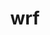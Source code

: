 ---
title: "wrf"
layout: cache
categories: [package, develop]
meta: {"compilers": ["gcc@11.4.0", "gcc@12.4.0", "gcc@7.3.1", "gcc@9.4.0", "intel-oneapi-compilers@2024.1.0", "intel-oneapi-compilers@2025.1.0"], "num_specs": 66, "num_specs_by_stack": {"aws-isc": 1, "aws-isc-aarch64": 1, "aws-pcluster-neoverse_v1": 10, "aws-pcluster-x86_64_v4": 18, "e4s": 20, "e4s-neoverse_v1": 6, "e4s-oneapi": 8, "e4s-power": 2, "root": 66}, "oss": ["amzn2", "ubuntu20.04", "ubuntu22.04"], "platforms": ["linux"], "stacks": ["aws-isc", "aws-isc-aarch64", "aws-pcluster-neoverse_v1", "aws-pcluster-x86_64_v4", "e4s", "e4s-neoverse_v1", "e4s-oneapi", "e4s-power", "root"], "targets": ["aarch64", "neoverse_v1", "ppc64le", "x86_64_v3", "x86_64_v4"], "versions": ["4.6.1"]}
spec_details: [{"compiler": "intel-oneapi-compilers@2024.1.0", "hash": "2hdclsjnsybbi27dj74h2fmv4vmwmqxn", "os": "amzn2", "platform": "linux", "size": "-", "stacks": ["aws-pcluster-x86_64_v4", "root"], "target": "x86_64_v4", "variants": ["~adios2", "build_system=generic", "build_type='dm+sm'", "~chem", "compile_type=em_real", "nesting=basic", "~netcdf_classic", "patches:=68548f6,908c718,d2f296e,f3dd50d", "+pnetcdf"], "versions": ["4.6.1"]}, {"compiler": "gcc@11.4.0", "hash": "2mrptaazgor3jjocyuppknrtyffed5ac", "os": "ubuntu22.04", "platform": "linux", "size": "-", "stacks": ["e4s", "root"], "target": "x86_64_v3", "variants": ["~adios2", "build_system=generic", "build_type=dmpar", "~chem", "compile_type=em_real", "nesting=basic", "~netcdf_classic", "patches:=68548f6,908c718,f3dd50d", "+pnetcdf"], "versions": ["4.6.1"]}, {"compiler": "gcc@11.4.0", "hash": "3api6wzvrwe5wxov3rz4nxnw7emcvlql", "os": "ubuntu22.04", "platform": "linux", "size": "-", "stacks": ["e4s", "root"], "target": "x86_64_v3", "variants": ["~adios2", "build_system=generic", "build_type=dmpar", "~chem", "compile_type=em_real", "nesting=basic", "~netcdf_classic", "patches:=68548f6,908c718,f3dd50d", "+pnetcdf"], "versions": ["4.6.1"]}, {"compiler": "gcc@11.4.0", "hash": "3ioeasgazku36lgadk74iyyd7vjxh665", "os": "ubuntu22.04", "platform": "linux", "size": "-", "stacks": ["e4s-neoverse_v1", "root"], "target": "neoverse_v1", "variants": ["~adios2", "build_system=generic", "build_type=dmpar", "~chem", "compile_type=em_real", "nesting=basic", "~netcdf_classic", "patches:=68548f6,908c718,f3dd50d", "+pnetcdf"], "versions": ["4.6.1"]}, {"compiler": "gcc@12.4.0", "hash": "3minb4jhorsgw2qfbeut5o2hkc3gn4xt", "os": "amzn2", "platform": "linux", "size": "-", "stacks": ["aws-pcluster-neoverse_v1", "root"], "target": "neoverse_v1", "variants": ["~adios2", "build_system=generic", "build_type=dmpar", "~chem", "compile_type=em_real", "nesting=basic", "~netcdf_classic", "patches:=68548f6,908c718,f3dd50d", "+pnetcdf"], "versions": ["4.6.1"]}, {"compiler": "gcc@12.4.0", "hash": "42qpybdkd57tdtyqyxxfx4elyd6f4rsi", "os": "amzn2", "platform": "linux", "size": "-", "stacks": ["aws-pcluster-neoverse_v1", "root"], "target": "neoverse_v1", "variants": ["~adios2", "build_system=generic", "build_type=dmpar", "~chem", "compile_type=em_real", "nesting=basic", "~netcdf_classic", "patches:=68548f6,908c718,f3dd50d", "+pnetcdf"], "versions": ["4.6.1"]}, {"compiler": "gcc@12.4.0", "hash": "437bbhapm6lqxgymqmuzhnbjbvptynql", "os": "amzn2", "platform": "linux", "size": "-", "stacks": ["aws-pcluster-neoverse_v1", "root"], "target": "neoverse_v1", "variants": ["~adios2", "build_system=generic", "build_type=dmpar", "~chem", "compile_type=em_real", "nesting=basic", "~netcdf_classic", "patches:=68548f6,908c718,f3dd50d", "+pnetcdf"], "versions": ["4.6.1"]}, {"compiler": "intel-oneapi-compilers@2025.1.0", "hash": "5hrdptaj46rfzxqcspiecljgm5aosvfe", "os": "ubuntu22.04", "platform": "linux", "size": "-", "stacks": ["e4s-oneapi", "root"], "target": "x86_64_v3", "variants": ["~adios2", "build_system=generic", "build_type=dmpar", "~chem", "compile_type=em_real", "nesting=basic", "~netcdf_classic", "patches:=68548f6,908c718,d2f296e,f3dd50d", "+pnetcdf"], "versions": ["4.6.1"]}, {"compiler": "intel-oneapi-compilers@2024.1.0", "hash": "5tvjjxvn2ry56qui7im4pnbqw6l4w2kf", "os": "amzn2", "platform": "linux", "size": "-", "stacks": ["aws-pcluster-x86_64_v4", "root"], "target": "x86_64_v3", "variants": ["~adios2", "build_system=generic", "build_type='dm+sm'", "~chem", "compile_type=em_real", "nesting=basic", "~netcdf_classic", "patches:=68548f6,908c718,d2f296e,f3dd50d", "+pnetcdf"], "versions": ["4.6.1"]}, {"compiler": "gcc@11.4.0", "hash": "6lpteyomvbwganopz46klhmalaiexh7w", "os": "ubuntu22.04", "platform": "linux", "size": "-", "stacks": ["e4s", "root"], "target": "x86_64_v3", "variants": ["~adios2", "build_system=generic", "build_type=dmpar", "~chem", "compile_type=em_real", "nesting=basic", "~netcdf_classic", "patches:=68548f6,908c718,f3dd50d", "+pnetcdf"], "versions": ["4.6.1"]}, {"compiler": "intel-oneapi-compilers@2024.1.0", "hash": "75grrdbqjri6w2tdlk3wvluvkffr6qxm", "os": "amzn2", "platform": "linux", "size": "-", "stacks": ["aws-pcluster-x86_64_v4", "root"], "target": "x86_64_v3", "variants": ["~adios2", "build_system=generic", "build_type='dm+sm'", "~chem", "compile_type=em_real", "nesting=basic", "~netcdf_classic", "patches:=68548f6,908c718,d2f296e,f3dd50d", "+pnetcdf"], "versions": ["4.6.1"]}, {"compiler": "gcc@9.4.0", "hash": "a3krsjjzwtc6d3v5ics3oev6tuny7xae", "os": "ubuntu20.04", "platform": "linux", "size": "-", "stacks": ["e4s-power", "root"], "target": "ppc64le", "variants": ["~adios2", "build_system=generic", "build_type=dmpar", "~chem", "compile_type=em_real", "nesting=basic", "~netcdf_classic", "patches:=68548f6,908c718,f3dd50d", "+pnetcdf"], "versions": ["4.6.1"]}, {"compiler": "gcc@11.4.0", "hash": "a5pvlri34s4iaqzqrym2pu5ppsk2l6kj", "os": "ubuntu22.04", "platform": "linux", "size": "-", "stacks": ["e4s", "root"], "target": "x86_64_v3", "variants": ["~adios2", "build_system=generic", "build_type=dmpar", "~chem", "compile_type=em_real", "nesting=basic", "~netcdf_classic", "patches:=68548f6,908c718,f3dd50d", "+pnetcdf"], "versions": ["4.6.1"]}, {"compiler": "gcc@11.4.0", "hash": "a7646r4ttqfjrct23tpbmia6qly6xz6z", "os": "ubuntu22.04", "platform": "linux", "size": "-", "stacks": ["e4s", "root"], "target": "x86_64_v3", "variants": ["~adios2", "build_system=generic", "build_type=dmpar", "~chem", "compile_type=em_real", "nesting=basic", "~netcdf_classic", "patches:=68548f6,908c718,f3dd50d", "+pnetcdf"], "versions": ["4.6.1"]}, {"compiler": "gcc@11.4.0", "hash": "atgg2bpkhfm6jiw37otzd3y4eyzg6rxx", "os": "ubuntu22.04", "platform": "linux", "size": "-", "stacks": ["e4s-neoverse_v1", "root"], "target": "neoverse_v1", "variants": ["~adios2", "build_system=generic", "build_type=dmpar", "~chem", "compile_type=em_real", "nesting=basic", "~netcdf_classic", "patches:=68548f6,908c718,f3dd50d", "+pnetcdf"], "versions": ["4.6.1"]}, {"compiler": "gcc@12.4.0", "hash": "bcnto3zmk2jrwd2kbl4pnu3mlmqiuz3w", "os": "amzn2", "platform": "linux", "size": "-", "stacks": ["aws-pcluster-neoverse_v1", "root"], "target": "neoverse_v1", "variants": ["~adios2", "build_system=generic", "build_type=dmpar", "~chem", "compile_type=em_real", "nesting=basic", "~netcdf_classic", "patches:=68548f6,908c718,f3dd50d", "+pnetcdf"], "versions": ["4.6.1"]}, {"compiler": "intel-oneapi-compilers@2024.1.0", "hash": "colyfbynf5cju7akmu3nxih2wkl5r2sa", "os": "amzn2", "platform": "linux", "size": "-", "stacks": ["aws-pcluster-x86_64_v4", "root"], "target": "x86_64_v4", "variants": ["~adios2", "build_system=generic", "build_type='dm+sm'", "~chem", "compile_type=em_real", "nesting=basic", "~netcdf_classic", "patches:=68548f6,908c718,d2f296e,f3dd50d", "+pnetcdf"], "versions": ["4.6.1"]}, {"compiler": "gcc@11.4.0", "hash": "d7pcsbppy7up4fpcw6bpi7zsoizp7uhz", "os": "ubuntu22.04", "platform": "linux", "size": "-", "stacks": ["e4s", "root"], "target": "x86_64_v3", "variants": ["~adios2", "build_system=generic", "build_type=dmpar", "~chem", "compile_type=em_real", "nesting=basic", "~netcdf_classic", "patches:=68548f6,908c718,f3dd50d", "+pnetcdf"], "versions": ["4.6.1"]}, {"compiler": "gcc@11.4.0", "hash": "dtxy764xzvtm7cn55yo6ocz3r3wqmydb", "os": "ubuntu22.04", "platform": "linux", "size": "-", "stacks": ["e4s", "root"], "target": "x86_64_v3", "variants": ["~adios2", "build_system=generic", "build_type=dmpar", "~chem", "compile_type=em_real", "nesting=basic", "~netcdf_classic", "patches:=68548f6,908c718,f3dd50d", "+pnetcdf"], "versions": ["4.6.1"]}, {"compiler": "intel-oneapi-compilers@2025.1.0", "hash": "emo3i7xdaejdp5maphpzgrfcako2uusp", "os": "ubuntu22.04", "platform": "linux", "size": "-", "stacks": ["e4s-oneapi", "root"], "target": "x86_64_v3", "variants": ["~adios2", "build_system=generic", "build_type=dmpar", "~chem", "compile_type=em_real", "nesting=basic", "~netcdf_classic", "patches:=68548f6,908c718,d2f296e,f3dd50d", "+pnetcdf"], "versions": ["4.6.1"]}, {"compiler": "intel-oneapi-compilers@2024.1.0", "hash": "eqmp4tz5vomwgsrv7mvnnsb67mm45eep", "os": "amzn2", "platform": "linux", "size": "-", "stacks": ["aws-pcluster-x86_64_v4", "root"], "target": "x86_64_v4", "variants": ["~adios2", "build_system=generic", "build_type='dm+sm'", "~chem", "compile_type=em_real", "nesting=basic", "~netcdf_classic", "patches:=68548f6,908c718,d2f296e,f3dd50d", "+pnetcdf"], "versions": ["4.6.1"]}, {"compiler": "gcc@12.4.0", "hash": "f5kvawbjw5fyuzxsfrjkimuqy7b7xcxu", "os": "amzn2", "platform": "linux", "size": "-", "stacks": ["aws-pcluster-neoverse_v1", "root"], "target": "neoverse_v1", "variants": ["~adios2", "build_system=generic", "build_type=dmpar", "~chem", "compile_type=em_real", "nesting=basic", "~netcdf_classic", "patches:=68548f6,908c718,f3dd50d", "+pnetcdf"], "versions": ["4.6.1"]}, {"compiler": "gcc@11.4.0", "hash": "f6wuxbhnuzyfzqh5eruz5b6xvkycthgj", "os": "ubuntu22.04", "platform": "linux", "size": "-", "stacks": ["e4s", "root"], "target": "x86_64_v3", "variants": ["~adios2", "build_system=generic", "build_type=dmpar", "~chem", "compile_type=em_real", "nesting=basic", "~netcdf_classic", "patches:=68548f6,908c718,f3dd50d", "+pnetcdf"], "versions": ["4.6.1"]}, {"compiler": "gcc@11.4.0", "hash": "favg7ohcuegiapurxqvtdd5r6udjausw", "os": "ubuntu22.04", "platform": "linux", "size": "-", "stacks": ["e4s", "root"], "target": "x86_64_v3", "variants": ["~adios2", "build_system=generic", "build_type=dmpar", "~chem", "compile_type=em_real", "nesting=basic", "~netcdf_classic", "patches:=68548f6,908c718,f3dd50d", "+pnetcdf"], "versions": ["4.6.1"]}, {"compiler": "intel-oneapi-compilers@2024.1.0", "hash": "feswboegic3b3eibwe6e4cobx5at73k6", "os": "amzn2", "platform": "linux", "size": "-", "stacks": ["aws-pcluster-x86_64_v4", "root"], "target": "x86_64_v3", "variants": ["~adios2", "build_system=generic", "build_type='dm+sm'", "~chem", "compile_type=em_real", "nesting=basic", "~netcdf_classic", "patches:=68548f6,908c718,d2f296e,f3dd50d", "+pnetcdf"], "versions": ["4.6.1"]}, {"compiler": "intel-oneapi-compilers@2024.1.0", "hash": "fmtzunvpwynrbkygk3jh7deiu4mozsix", "os": "amzn2", "platform": "linux", "size": "-", "stacks": ["aws-pcluster-x86_64_v4", "root"], "target": "x86_64_v4", "variants": ["~adios2", "build_system=generic", "build_type='dm+sm'", "~chem", "compile_type=em_real", "nesting=basic", "~netcdf_classic", "patches:=68548f6,908c718,d2f296e,f3dd50d", "+pnetcdf"], "versions": ["4.6.1"]}, {"compiler": "intel-oneapi-compilers@2025.1.0", "hash": "fnb3ydr7dljh6wto7zem24swt5v6mqf4", "os": "ubuntu22.04", "platform": "linux", "size": "-", "stacks": ["e4s-oneapi", "root"], "target": "x86_64_v3", "variants": ["~adios2", "build_system=generic", "build_type=dmpar", "~chem", "compile_type=em_real", "nesting=basic", "~netcdf_classic", "patches:=68548f6,908c718,d2f296e,f3dd50d", "+pnetcdf"], "versions": ["4.6.1"]}, {"compiler": "gcc@9.4.0", "hash": "funrzeiyoo44elyiurdjowzhrnzl2ivi", "os": "ubuntu20.04", "platform": "linux", "size": "-", "stacks": ["e4s-power", "root"], "target": "ppc64le", "variants": ["~adios2", "build_system=generic", "build_type=dmpar", "~chem", "compile_type=em_real", "nesting=basic", "~netcdf_classic", "patches:=68548f6,908c718,f3dd50d", "+pnetcdf"], "versions": ["4.6.1"]}, {"compiler": "gcc@11.4.0", "hash": "fvbkxs7jc66wj275xoem6igplmufa4vy", "os": "ubuntu22.04", "platform": "linux", "size": "-", "stacks": ["e4s-neoverse_v1", "root"], "target": "neoverse_v1", "variants": ["~adios2", "build_system=generic", "build_type=dmpar", "~chem", "compile_type=em_real", "nesting=basic", "~netcdf_classic", "patches:=68548f6,908c718,f3dd50d", "+pnetcdf"], "versions": ["4.6.1"]}, {"compiler": "intel-oneapi-compilers@2024.1.0", "hash": "hnha4jziylh3mugq5ckrlabszgs6bgvn", "os": "amzn2", "platform": "linux", "size": "-", "stacks": ["aws-pcluster-x86_64_v4", "root"], "target": "x86_64_v3", "variants": ["~adios2", "build_system=generic", "build_type='dm+sm'", "~chem", "compile_type=em_real", "nesting=basic", "~netcdf_classic", "patches:=68548f6,908c718,d2f296e,f3dd50d", "+pnetcdf"], "versions": ["4.6.1"]}, {"compiler": "intel-oneapi-compilers@2024.1.0", "hash": "i4ldtqqvdtt47myvyui3u3h47crtoxgm", "os": "amzn2", "platform": "linux", "size": "-", "stacks": ["aws-pcluster-x86_64_v4", "root"], "target": "x86_64_v4", "variants": ["~adios2", "build_system=generic", "build_type='dm+sm'", "~chem", "compile_type=em_real", "nesting=basic", "~netcdf_classic", "patches:=68548f6,908c718,d2f296e,f3dd50d", "+pnetcdf"], "versions": ["4.6.1"]}, {"compiler": "gcc@7.3.1", "hash": "lf4jkzyczehykhslon4dryghcsp52774", "os": "amzn2", "platform": "linux", "size": "-", "stacks": ["aws-isc-aarch64", "root"], "target": "aarch64", "variants": ["~adios2", "build_system=generic", "build_type='dm+sm'", "~chem", "compile_type=em_real", "nesting=basic", "~netcdf_classic", "patches:=68548f6,908c718,f3dd50d", "+pnetcdf"], "versions": ["4.6.1"]}, {"compiler": "intel-oneapi-compilers@2024.1.0", "hash": "mgdk4rvunwi3hv5b5cgqx3jsrukg3fqw", "os": "amzn2", "platform": "linux", "size": "-", "stacks": ["aws-pcluster-x86_64_v4", "root"], "target": "x86_64_v4", "variants": ["~adios2", "build_system=generic", "build_type='dm+sm'", "~chem", "compile_type=em_real", "nesting=basic", "~netcdf_classic", "patches:=68548f6,908c718,d2f296e,f3dd50d", "+pnetcdf"], "versions": ["4.6.1"]}, {"compiler": "intel-oneapi-compilers@2024.1.0", "hash": "mhz2olnnrpmwronptshnfh66x7yb3kiy", "os": "amzn2", "platform": "linux", "size": "-", "stacks": ["aws-pcluster-x86_64_v4", "root"], "target": "x86_64_v3", "variants": ["~adios2", "build_system=generic", "build_type='dm+sm'", "~chem", "compile_type=em_real", "nesting=basic", "~netcdf_classic", "patches:=68548f6,908c718,d2f296e,f3dd50d", "+pnetcdf"], "versions": ["4.6.1"]}, {"compiler": "intel-oneapi-compilers@2024.1.0", "hash": "mw4736wfwt7ahdit2asiuanzdnba4gl5", "os": "amzn2", "platform": "linux", "size": "-", "stacks": ["aws-pcluster-x86_64_v4", "root"], "target": "x86_64_v3", "variants": ["~adios2", "build_system=generic", "build_type='dm+sm'", "~chem", "compile_type=em_real", "nesting=basic", "~netcdf_classic", "patches:=68548f6,908c718,d2f296e,f3dd50d", "+pnetcdf"], "versions": ["4.6.1"]}, {"compiler": "gcc@11.4.0", "hash": "ni3utha5lao633hn22bybzni5ehpi5o2", "os": "ubuntu22.04", "platform": "linux", "size": "-", "stacks": ["e4s", "root"], "target": "x86_64_v3", "variants": ["~adios2", "build_system=generic", "build_type=dmpar", "~chem", "compile_type=em_real", "nesting=basic", "~netcdf_classic", "patches:=68548f6,908c718,f3dd50d", "+pnetcdf"], "versions": ["4.6.1"]}, {"compiler": "gcc@11.4.0", "hash": "o5xdvy6qdyv67a3vxjh7s5hvjen5wa4x", "os": "ubuntu22.04", "platform": "linux", "size": "-", "stacks": ["e4s", "root"], "target": "x86_64_v3", "variants": ["~adios2", "build_system=generic", "build_type=dmpar", "~chem", "compile_type=em_real", "nesting=basic", "~netcdf_classic", "patches:=68548f6,908c718,f3dd50d", "+pnetcdf"], "versions": ["4.6.1"]}, {"compiler": "gcc@11.4.0", "hash": "oaqkymcgrgga7ctbidjyn543dbwwtvle", "os": "ubuntu22.04", "platform": "linux", "size": "-", "stacks": ["e4s", "root"], "target": "x86_64_v3", "variants": ["~adios2", "build_system=generic", "build_type=dmpar", "~chem", "compile_type=em_real", "nesting=basic", "~netcdf_classic", "patches:=68548f6,908c718,f3dd50d", "+pnetcdf"], "versions": ["4.6.1"]}, {"compiler": "gcc@11.4.0", "hash": "p27nbtrgszeezwgiw6rrwdgvradezwlg", "os": "ubuntu22.04", "platform": "linux", "size": "-", "stacks": ["e4s-neoverse_v1", "root"], "target": "neoverse_v1", "variants": ["~adios2", "build_system=generic", "build_type=dmpar", "~chem", "compile_type=em_real", "nesting=basic", "~netcdf_classic", "patches:=68548f6,908c718,f3dd50d", "+pnetcdf"], "versions": ["4.6.1"]}, {"compiler": "intel-oneapi-compilers@2024.1.0", "hash": "peregbf2nu7xrdzlr4kr6nfeevn6zjii", "os": "amzn2", "platform": "linux", "size": "-", "stacks": ["aws-pcluster-x86_64_v4", "root"], "target": "x86_64_v3", "variants": ["~adios2", "build_system=generic", "build_type='dm+sm'", "~chem", "compile_type=em_real", "nesting=basic", "~netcdf_classic", "patches:=68548f6,908c718,d2f296e,f3dd50d", "+pnetcdf"], "versions": ["4.6.1"]}, {"compiler": "intel-oneapi-compilers@2024.1.0", "hash": "pwek5rvwsmjuisx4kwlm2utdc34s3tv4", "os": "amzn2", "platform": "linux", "size": "-", "stacks": ["aws-pcluster-x86_64_v4", "root"], "target": "x86_64_v4", "variants": ["~adios2", "build_system=generic", "build_type='dm+sm'", "~chem", "compile_type=em_real", "nesting=basic", "~netcdf_classic", "patches:=68548f6,908c718,d2f296e,f3dd50d", "+pnetcdf"], "versions": ["4.6.1"]}, {"compiler": "gcc@11.4.0", "hash": "q4ihbqu54libaltcdkukvg3jbpbccbkl", "os": "ubuntu22.04", "platform": "linux", "size": "-", "stacks": ["e4s", "root"], "target": "x86_64_v3", "variants": ["~adios2", "build_system=generic", "build_type=dmpar", "~chem", "compile_type=em_real", "nesting=basic", "~netcdf_classic", "patches:=68548f6,908c718,f3dd50d", "+pnetcdf"], "versions": ["4.6.1"]}, {"compiler": "gcc@11.4.0", "hash": "qo2ar7fd4sh33fncuh5u22r4amc4vnm7", "os": "ubuntu22.04", "platform": "linux", "size": "-", "stacks": ["e4s", "root"], "target": "x86_64_v3", "variants": ["~adios2", "build_system=generic", "build_type=dmpar", "~chem", "compile_type=em_real", "nesting=basic", "~netcdf_classic", "patches:=68548f6,908c718,f3dd50d", "+pnetcdf"], "versions": ["4.6.1"]}, {"compiler": "gcc@11.4.0", "hash": "qtcgy6r5xekfn4jafrcufcgosu2ti45b", "os": "ubuntu22.04", "platform": "linux", "size": "-", "stacks": ["e4s", "root"], "target": "x86_64_v3", "variants": ["~adios2", "build_system=generic", "build_type=dmpar", "~chem", "compile_type=em_real", "nesting=basic", "~netcdf_classic", "patches:=68548f6,908c718,f3dd50d", "+pnetcdf"], "versions": ["4.6.1"]}, {"compiler": "gcc@11.4.0", "hash": "rewupkegfhubickjyp7ifq5sbqiszyec", "os": "ubuntu22.04", "platform": "linux", "size": "-", "stacks": ["e4s", "root"], "target": "x86_64_v3", "variants": ["~adios2", "build_system=generic", "build_type=dmpar", "~chem", "compile_type=em_real", "nesting=basic", "~netcdf_classic", "patches:=68548f6,908c718,f3dd50d", "+pnetcdf"], "versions": ["4.6.1"]}, {"compiler": "gcc@11.4.0", "hash": "rnn4v5uhbalax4ahb6cum4wdnxwkyh7m", "os": "ubuntu22.04", "platform": "linux", "size": "-", "stacks": ["e4s-neoverse_v1", "root"], "target": "neoverse_v1", "variants": ["~adios2", "build_system=generic", "build_type=dmpar", "~chem", "compile_type=em_real", "nesting=basic", "~netcdf_classic", "patches:=68548f6,908c718,f3dd50d", "+pnetcdf"], "versions": ["4.6.1"]}, {"compiler": "intel-oneapi-compilers@2024.1.0", "hash": "sbtxwl5cejh3gcgln2dbjnizlzx5fzaa", "os": "amzn2", "platform": "linux", "size": "-", "stacks": ["aws-pcluster-x86_64_v4", "root"], "target": "x86_64_v3", "variants": ["~adios2", "build_system=generic", "build_type='dm+sm'", "~chem", "compile_type=em_real", "nesting=basic", "~netcdf_classic", "patches:=68548f6,908c718,d2f296e,f3dd50d", "+pnetcdf"], "versions": ["4.6.1"]}, {"compiler": "gcc@11.4.0", "hash": "szggkdt7axw26sppavziyz7xq5za34nh", "os": "ubuntu22.04", "platform": "linux", "size": "-", "stacks": ["e4s-neoverse_v1", "root"], "target": "neoverse_v1", "variants": ["~adios2", "build_system=generic", "build_type=dmpar", "~chem", "compile_type=em_real", "nesting=basic", "~netcdf_classic", "patches:=68548f6,908c718,f3dd50d", "+pnetcdf"], "versions": ["4.6.1"]}, {"compiler": "gcc@12.4.0", "hash": "t4okyf5vltjvvv3f3txdsrt3zyzlbfjs", "os": "amzn2", "platform": "linux", "size": "-", "stacks": ["aws-pcluster-neoverse_v1", "root"], "target": "neoverse_v1", "variants": ["~adios2", "build_system=generic", "build_type=dmpar", "~chem", "compile_type=em_real", "nesting=basic", "~netcdf_classic", "patches:=68548f6,908c718,f3dd50d", "+pnetcdf"], "versions": ["4.6.1"]}, {"compiler": "intel-oneapi-compilers@2025.1.0", "hash": "t5mf6zjckznahylwttpaw2dlxe5eciot", "os": "ubuntu22.04", "platform": "linux", "size": "-", "stacks": ["e4s-oneapi", "root"], "target": "x86_64_v3", "variants": ["~adios2", "build_system=generic", "build_type=dmpar", "~chem", "compile_type=em_real", "nesting=basic", "~netcdf_classic", "patches:=68548f6,908c718,d2f296e,f3dd50d", "+pnetcdf"], "versions": ["4.6.1"]}, {"compiler": "gcc@12.4.0", "hash": "tgu45j523aldzd3rhzsxnwi5abj5r5sr", "os": "amzn2", "platform": "linux", "size": "-", "stacks": ["aws-pcluster-neoverse_v1", "root"], "target": "neoverse_v1", "variants": ["~adios2", "build_system=generic", "build_type=dmpar", "~chem", "compile_type=em_real", "nesting=basic", "~netcdf_classic", "patches:=68548f6,908c718,f3dd50d", "+pnetcdf"], "versions": ["4.6.1"]}, {"compiler": "intel-oneapi-compilers@2025.1.0", "hash": "tnwdacauzffdulrmpmmmesleko3eh2pg", "os": "ubuntu22.04", "platform": "linux", "size": "-", "stacks": ["e4s-oneapi", "root"], "target": "x86_64_v3", "variants": ["~adios2", "build_system=generic", "build_type=dmpar", "~chem", "compile_type=em_real", "nesting=basic", "~netcdf_classic", "patches:=68548f6,908c718,d2f296e,f3dd50d", "+pnetcdf"], "versions": ["4.6.1"]}, {"compiler": "gcc@11.4.0", "hash": "tuddwqxbubw7glvgvkpu6r74kqybgw4m", "os": "ubuntu22.04", "platform": "linux", "size": "-", "stacks": ["e4s", "root"], "target": "x86_64_v3", "variants": ["~adios2", "build_system=generic", "build_type=dmpar", "~chem", "compile_type=em_real", "nesting=basic", "~netcdf_classic", "patches:=68548f6,908c718,f3dd50d", "+pnetcdf"], "versions": ["4.6.1"]}, {"compiler": "gcc@12.4.0", "hash": "ukofph2ri7tcwfrmry6x7vmif6vqvrpo", "os": "amzn2", "platform": "linux", "size": "-", "stacks": ["aws-pcluster-neoverse_v1", "root"], "target": "neoverse_v1", "variants": ["~adios2", "build_system=generic", "build_type=dmpar", "~chem", "compile_type=em_real", "nesting=basic", "~netcdf_classic", "patches:=68548f6,908c718,f3dd50d", "+pnetcdf"], "versions": ["4.6.1"]}, {"compiler": "intel-oneapi-compilers@2025.1.0", "hash": "vjmbfsthwkbsw5i4n62jubf543dvyuto", "os": "ubuntu22.04", "platform": "linux", "size": "-", "stacks": ["e4s-oneapi", "root"], "target": "x86_64_v3", "variants": ["~adios2", "build_system=generic", "build_type=dmpar", "~chem", "compile_type=em_real", "nesting=basic", "~netcdf_classic", "patches:=68548f6,908c718,d2f296e,f3dd50d", "+pnetcdf"], "versions": ["4.6.1"]}, {"compiler": "intel-oneapi-compilers@2024.1.0", "hash": "vqijfujpibrlzyahxotdwevi522dd5bt", "os": "amzn2", "platform": "linux", "size": "-", "stacks": ["aws-pcluster-x86_64_v4", "root"], "target": "x86_64_v4", "variants": ["~adios2", "build_system=generic", "build_type='dm+sm'", "~chem", "compile_type=em_real", "nesting=basic", "~netcdf_classic", "patches:=68548f6,908c718,d2f296e,f3dd50d", "+pnetcdf"], "versions": ["4.6.1"]}, {"compiler": "intel-oneapi-compilers@2025.1.0", "hash": "wbw4hy7r577ipmbt52zqp2kcxuv57lon", "os": "ubuntu22.04", "platform": "linux", "size": "-", "stacks": ["e4s-oneapi", "root"], "target": "x86_64_v3", "variants": ["~adios2", "build_system=generic", "build_type=dmpar", "~chem", "compile_type=em_real", "nesting=basic", "~netcdf_classic", "patches:=68548f6,908c718,d2f296e,f3dd50d", "+pnetcdf"], "versions": ["4.6.1"]}, {"compiler": "gcc@12.4.0", "hash": "wi3e736fnkf5d7dzy4oascgsrqhy5vse", "os": "amzn2", "platform": "linux", "size": "-", "stacks": ["aws-pcluster-neoverse_v1", "root"], "target": "neoverse_v1", "variants": ["~adios2", "build_system=generic", "build_type=dmpar", "~chem", "compile_type=em_real", "nesting=basic", "~netcdf_classic", "patches:=68548f6,908c718,f3dd50d", "+pnetcdf"], "versions": ["4.6.1"]}, {"compiler": "gcc@7.3.1", "hash": "wqwt5uewwntjo2t7xm3teicviqwfiyx2", "os": "amzn2", "platform": "linux", "size": "-", "stacks": ["aws-isc", "root"], "target": "x86_64_v3", "variants": ["~adios2", "build_system=generic", "build_type='dm+sm'", "~chem", "compile_type=em_real", "nesting=basic", "~netcdf_classic", "patches:=68548f6,908c718,f3dd50d", "+pnetcdf"], "versions": ["4.6.1"]}, {"compiler": "gcc@11.4.0", "hash": "xgtww2zjhgqr26iyvhihjopppgoeyras", "os": "ubuntu22.04", "platform": "linux", "size": "-", "stacks": ["e4s", "root"], "target": "x86_64_v3", "variants": ["~adios2", "build_system=generic", "build_type=dmpar", "~chem", "compile_type=em_real", "nesting=basic", "~netcdf_classic", "patches:=68548f6,908c718,f3dd50d", "+pnetcdf"], "versions": ["4.6.1"]}, {"compiler": "gcc@11.4.0", "hash": "xomk7d4lskrt4w3nq7usx5hl6hwwqpg3", "os": "ubuntu22.04", "platform": "linux", "size": "-", "stacks": ["e4s", "root"], "target": "x86_64_v3", "variants": ["~adios2", "build_system=generic", "build_type=dmpar", "~chem", "compile_type=em_real", "nesting=basic", "~netcdf_classic", "patches:=68548f6,908c718,f3dd50d", "+pnetcdf"], "versions": ["4.6.1"]}, {"compiler": "gcc@11.4.0", "hash": "xu7w5a2az2yzwy7vpafnupn2qn7pur2h", "os": "ubuntu22.04", "platform": "linux", "size": "-", "stacks": ["e4s", "root"], "target": "x86_64_v3", "variants": ["~adios2", "build_system=generic", "build_type=dmpar", "~chem", "compile_type=em_real", "nesting=basic", "~netcdf_classic", "patches:=68548f6,908c718,f3dd50d", "+pnetcdf"], "versions": ["4.6.1"]}, {"compiler": "intel-oneapi-compilers@2025.1.0", "hash": "ycizwkilurqbghwiz5lpkaetta7x5ahg", "os": "ubuntu22.04", "platform": "linux", "size": "-", "stacks": ["e4s-oneapi", "root"], "target": "x86_64_v3", "variants": ["~adios2", "build_system=generic", "build_type=dmpar", "~chem", "compile_type=em_real", "nesting=basic", "~netcdf_classic", "patches:=68548f6,908c718,d2f296e,f3dd50d", "+pnetcdf"], "versions": ["4.6.1"]}, {"compiler": "intel-oneapi-compilers@2024.1.0", "hash": "ysfat6bmuwyhussz5fm3fr4eidntynej", "os": "amzn2", "platform": "linux", "size": "-", "stacks": ["aws-pcluster-x86_64_v4", "root"], "target": "x86_64_v3", "variants": ["~adios2", "build_system=generic", "build_type='dm+sm'", "~chem", "compile_type=em_real", "nesting=basic", "~netcdf_classic", "patches:=68548f6,908c718,d2f296e,f3dd50d", "+pnetcdf"], "versions": ["4.6.1"]}, {"compiler": "intel-oneapi-compilers@2024.1.0", "hash": "z7oifgqsayezcs4hpgvqcsv7lbva64nz", "os": "amzn2", "platform": "linux", "size": "-", "stacks": ["aws-pcluster-x86_64_v4", "root"], "target": "x86_64_v4", "variants": ["~adios2", "build_system=generic", "build_type='dm+sm'", "~chem", "compile_type=em_real", "nesting=basic", "~netcdf_classic", "patches:=68548f6,908c718,d2f296e,f3dd50d", "+pnetcdf"], "versions": ["4.6.1"]}, {"compiler": "gcc@12.4.0", "hash": "za5qnm3nt3aaezss3zwahyqxyuybdqhx", "os": "amzn2", "platform": "linux", "size": "-", "stacks": ["aws-pcluster-neoverse_v1", "root"], "target": "neoverse_v1", "variants": ["~adios2", "build_system=generic", "build_type=dmpar", "~chem", "compile_type=em_real", "nesting=basic", "~netcdf_classic", "patches:=68548f6,908c718,f3dd50d", "+pnetcdf"], "versions": ["4.6.1"]}]
---